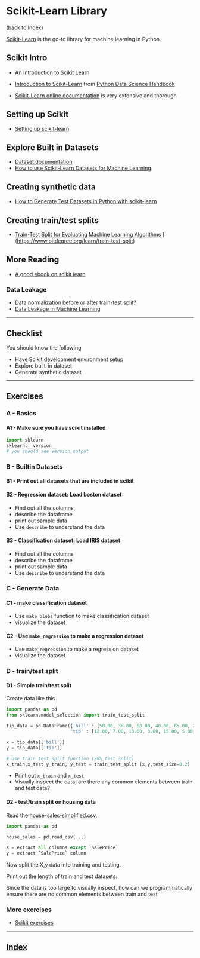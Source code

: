 
# Scikit-Learn Library

([back to Index](README.md))

[Scikit-Learn](https://scikit-learn.org) is the go-to library for machine learning in Python.

## Scikit Intro

* [An Introduction to Scikit Learn](https://towardsdatascience.com/an-introduction-to-scikit-learn-the-gold-standard-of-python-machine-learning-e2b9238a98ab)
* [Introduction to Scikit-Learn](https://jakevdp.github.io/PythonDataScienceHandbook/05.02-introducing-scikit-learn.html)  from [Python Data Science Handbook](https://jakevdp.github.io/PythonDataScienceHandbook/)


* [Scikit-Learn online documentation](https://scikit-learn.org/stable/index.html) is very extensive and thorough

## Setting up Scikit

* [Setting up scikit-learn](https://scikit-learn.org/stable/install.html)

## Explore Built in Datasets

* [Dataset documentation](https://scikit-learn.org/stable/datasets/index.html)
* [How to use Scikit-Learn Datasets for Machine Learning](https://towardsdatascience.com/how-to-use-scikit-learn-datasets-for-machine-learning-d6493b38eca3)

## Creating synthetic data

* [How to Generate Test Datasets in Python with scikit-learn](https://machinelearningmastery.com/generate-test-datasets-python-scikit-learn/)

## Creating train/test splits

* [Train-Test Split for Evaluating Machine Learning Algorithms](https://machinelearningmastery.com/train-test-split-for-evaluating-machine-learning-algorithms/)
](https://www.bitdegree.org/learn/train-test-split)

## More Reading

* [A good ebook on scikit learn](https://riptutorial.com/Download/scikit-learn.pdf)

### Data Leakage

* [Data normalization before or after train-test split?](https://datascience.stackexchange.com/questions/54908/data-normalization-before-or-after-train-test-split)
* [Data Leakage in Machine Learning](https://machinelearningmastery.com/data-leakage-machine-learning/)

---

## Checklist

You should know the following

* Have Scikit development environment setup
* Explore built-in dataset
* Generate synthetic dataset

---

## Exercises

### A - Basics

#### A1 - Make sure you have scikit installed

```python
import sklearn
sklearn.__version__
# you should see version output
```

### B - Builtin Datasets

#### B1 - Print out all datasets that are included in scikit

#### B2 - Regression dataset: Load boston dataset

- Find out all the columns
- describe the dataframe
- print out sample data
- Use `describe` to understand the data

#### B3 - Classification dataset: Load IRIS dataset

- Find out all the columns
- describe the dataframe
- print out sample data
- Use `describe` to understand the data

### C - Generate Data

#### C1 - make classification dataset

* Use `make_blobs` function to make classification dataset
* visualize the dataset

#### C2 - Use `make_regression` to make a regression dataset

* Use `make_regression` to make a regression dataset
* visualize the dataset

### D - train/test split

#### D1 - Simple train/test split 

Create data like this

```python
import pandas as pd
from sklearn.model_selection import train_test_split

tip_data = pd.DataFrame({'bill' : [50.00, 30.00, 60.00, 40.00, 65.00, 20.00, 10.00, 15.00, 25.00, 35.00],
                        'tip' : [12.00, 7.00, 13.00, 8.00, 15.00, 5.00, 2.00, 2.00, 3.00, 4.00]})

x = tip_data[['bill']]
y = tip_data[['tip']]

# Use train_test_split function (20% test split)
x_train,x_test,y_train, y_test = train_test_split (x,y,test_size=0.2)

```

* Print out `x_train` and `x_test`
* Visually inspect the data, are there any common elements between train and test data?

#### D2 - test/train split on housing data

Read the [house-sales-simplified.csv](https://elephantscale-public.s3.amazonaws.com/data/house-prices/house-sales-simplified.csv).

```python
import pandas as pd

house_sales = pd.read_csv(...)

X = extract all columns except `SalePrice`
y = extract `SalePrice` column

```

Now split the X,y data into training and testing.

Print out the length of train and test datasets.

Since the data is too large to visually inspect, how can we programmatically ensure there are no common elements between train and test


### More exercises

* [Scikit exercises](https://www.w3resource.com/machine-learning/scikit-learn/iris/index.php)

---

## [Index](Index.md)
